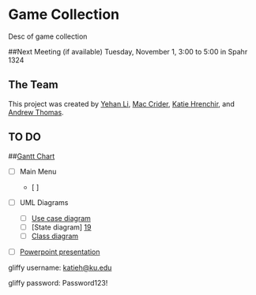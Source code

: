 # Game Collection
Desc of game collection

##Next Meeting (if available)
Tuesday, November 1, 3:00 to 5:00 in Spahr 1324 

## The Team
This project was created by [Yehan Li][13], [Mac Crider][14], [Katie Hrenchir][15], and [Andrew Thomas][16].

## TO DO
##[Gantt Chart][22]

- [ ] Main Menu
	- [ ] 


- [ ] UML Diagrams
	- [ ] [Use case diagram][17]
	- [ ] [State diagram] [19]
	- [ ] [Class diagram][18]
- [ ] [Powerpoint presentation][21]
 
 gliffy username: katieh@ku.edu
 
 gliffy password: Password123!

[13]: https://github.com/greatyehanli
[14]: https://github.com/cridermac
[15]: https://github.com/katiehrenchir
[16]: https://github.com/athoma35
[17]: https://www.gliffy.com/go/share/sy5dhgvg97wmm56twuc0
[18]: https://www.gliffy.com/go/share/sy5dhgvg97wmm56twuc0
[19]: https://www.gliffy.com/go/share/sgke3auueym91dmay2wm
[20]: https://people.eecs.ku.edu/~khrenchi/eecs448-calendar/index.html
[21]: https://docs.google.com/presentation/d/126jSS7KJE7M0C7Zw25KQWBUdYEqJcDh24MKHKVw5zf4/edit?usp=sharing
[22]: https://www.teamgantt.com/gantt/schedule/?ids=698839

